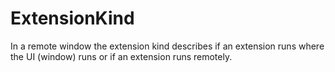 # ExtensionKind

In a remote window the extension kind describes if an extension runs where the UI (window) runs or if an extension runs remotely.

